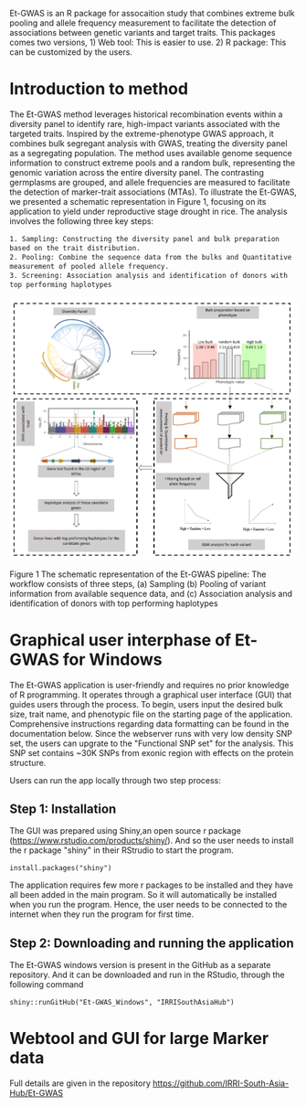 Et-GWAS is an R package for assocaition study that combines extreme bulk pooling and allele frequency measurement to facilitate the detection of associations between genetic variants and target traits. This packages comes two versions, 1) Web tool: This is easier to use. 2) R package: This can be customized by the users. 

# Introduction to method
The Et-GWAS method leverages historical recombination events within a diversity panel to identify rare, high-impact variants associated with the targeted traits. Inspired by the extreme-phenotype GWAS approach, it combines bulk segregant analysis with GWAS, treating the diversity panel as a segregating population. The method uses available genome sequence information to construct extreme pools and a random bulk, representing the genomic variation across the entire diversity panel. The contrasting germplasms are grouped, and allele frequencies are measured to facilitate the detection of marker-trait associations (MTAs). To illustrate the Et-GWAS, we presented a schematic representation in Figure 1, focusing on its application to yield under reproductive stage drought in rice. The analysis involves the following three key steps: 

    1. Sampling: Constructing the diversity panel and bulk preparation based on the trait distribution.
    2. Pooling: Combine the sequence data from the bulks and Quantitative measurement of pooled allele frequency.
    3. Screening: Association analysis and identification of donors with top performing haplotypes
    
![image](fig1.png)

Figure 1 The schematic representation of the Et-GWAS pipeline: The workflow consists of three steps, (a) Sampling (b) Pooling of variant information from available sequence data, and (c) Association analysis and identification of donors with top performing haplotypes

# Graphical user interphase of Et-GWAS for Windows
The Et-GWAS application is user-friendly and requires no prior knowledge of R programming. It operates through a graphical user interface (GUI) that guides users through the process. To begin, users input the desired bulk size, trait name, and phenotypic file on the starting page of the application. Comprehensive instructions regarding data formatting can be found in the documentation below. Since the webserver runs with very low density SNP set, the users can upgrate to the "Functional SNP set" for the analysis. This SNP set contains ~30K SNPs from exonic region with effects on the protein structure.

Users can run the app locally through two step process:
## Step 1: Installation
The GUI was prepared using Shiny,an open source r package (https://www.rstudio.com/products/shiny/). And so the user needs to install the r package "shiny" in their RStrudio to start the program.

```
install.packages("shiny")
```
The application requires few more r packages to be installed and they have all been added in the main program. So it will automatically be installed when you run the program. Hence, the user needs to be connected to the internet when they run the program for first time.

## Step 2: Downloading and running the application
The Et-GWAS windows version is present in the GitHub as a separate repository. And it can be downloaded and run in the RStudio, through the following command

```
shiny::runGitHub("Et-GWAS_Windows", "IRRISouthAsiaHub")
```

# Webtool and GUI for large Marker data
Full details are given in the repository
https://github.com/IRRI-South-Asia-Hub/Et-GWAS
